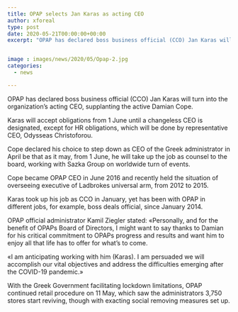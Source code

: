 ```yaml
---
title: OPAP selects Jan Karas as acting CEO
author: xforeal 
type: post
date: 2020-05-21T00:00:00+00:00
excerpt: "OPAP has declared boss business official (CCO) Jan Karas will turn into the organization's acting CEO, supplanting the active Damian Cope "


image : images/news/2020/05/Opap-2.jpg
categories:
  - news

---
```

OPAP has declared boss business official (CCO) Jan Karas will turn into the organization&#8217;s acting CEO, supplanting the active Damian Cope. 

Karas will accept obligations from 1 June until a changeless CEO is designated, except for HR obligations, which will be done by representative CEO, Odysseas Christoforou. 

Cope declared his choice to step down as CEO of the Greek administrator in April be that as it may, from 1 June, he will take up the job as counsel to the board, working with Sazka Group on worldwide turn of events. 

Cope became OPAP CEO in June 2016 and recently held the situation of overseeing executive of Ladbrokes universal arm, from 2012 to 2015. 

Karas took up his job as CCO in January, yet has been with OPAP in different jobs, for example, boss deals official, since January 2014. 

OPAP official administrator Kamil Ziegler stated: &#171;Personally, and for the benefit of OPAPs Board of Directors, I might want to say thanks to Damian for his critical commitment to OPAPs progress and results and want him to enjoy all that life has to offer for what&#8217;s to come. 

&#171;I am anticipating working with him (Karas). I am persuaded we will accomplish our vital objectives and address the difficulties emerging after the COVID-19 pandemic.&#187; 

With the Greek Government facilitating lockdown limitations, OPAP continued retail procedure on 11 May, which saw the administrators 3,750 stores start reviving, though with exacting social removing measures set up.